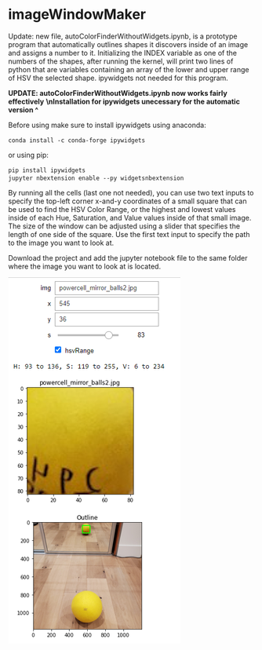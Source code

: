 # imageWindowMaker

Update: new file, autoColorFinderWithoutWidgets.ipynb, is a prototype program that automatically outlines shapes it discovers inside of an image and assigns a number to it. Initializing the INDEX variable as one of the numbers of the shapes, after running the kernel, will print two lines of python that are variables containing an array of the lower and upper range of HSV the selected shape. ipywidgets not needed for this program.

**UPDATE: autoColorFinderWithoutWidgets.ipynb now works fairly effectively**
**\nInstallation for ipywidgets unecessary for the automatic version ^**


Before using make sure to install ipywidgets using anaconda:

```console
conda install -c conda-forge ipywidgets
```

or using pip:

```console
pip install ipywidgets
jupyter nbextension enable --py widgetsnbextension
```

By running all the cells (last one not needed), you can use two text inputs to specify the top-left corner x-and-y coordinates of a small square that can be used to find the HSV Color Range, or the highest and lowest values inside of each Hue, Saturation, and Value values inside of that small image. The size of the window can be adjusted using a slider that specifies the length of one side of the square. Use the first text input to specify the path to the image you want to look at.

Download the project and add the jupyter notebook file to the same folder where the image you want to look at is located.

![Image of UI](windowMakerUI.png)
